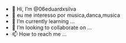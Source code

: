 - 👋 Hi, I’m @06eduardxsilva
- 👀  eu me interesso por musica,danca,musica
- 🌱 I’m currently learning ...
- 💞️ I’m looking to collaborate on ...
- 📫 How to reach me ...

<!---
06eduardxsilva/06eduardxsilva is a ✨ special ✨ repository because its `README.md` (this file) appears on your GitHub profile.
You can click the Preview link to take a look at your changes.
--->
